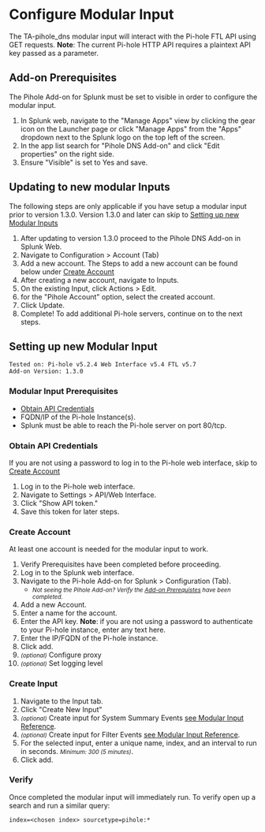 # Configure Modular Input

The TA-pihole_dns modular input will interact with the Pi-hole FTL API using GET requests. **Note**: The current Pi-hole HTTP API requires a plaintext API key passed as a parameter. 

## Add-on Prerequisites

The Pihole Add-on for Splunk must be set to visible in order to configure the modular input.

1. In Splunk web, navigate to the "Manage Apps" view by clicking the gear icon on the Launcher page or click "Manage Apps" from the "Apps" dropdown next to the Splunk logo on the top left of the screen.
2. In the app list search for "Pihole DNS Add-on" and click "Edit properties" on the right side.
3. Ensure "Visible" is set to Yes and save.

## Updating to new modular Inputs

The following steps are only applicable if you have setup a modular input prior to version 1.3.0. Version 1.3.0 and later can skip to [Setting up new Modular Inputs](#setting-up-new-modular-input)

1. After updating to version 1.3.0 proceed to the Pihole DNS Add-on in Splunk Web.
1. Navigate to Configuration > Account (Tab)
1. Add a new account. The Steps to add a new account can be found below under [Create Account](#create-account)
1. After creating a new account, navigate to Inputs.
1. On the existing Input, click Actions > Edit.
1. for the "Pihole Account" option, select the created account.
1. Click Update.
1. Complete! To add additional Pi-hole servers, continue on to the next steps.

## Setting up new Modular Input

```
Tested on: Pi-hole v5.2.4 Web Interface v5.4 FTL v5.7
Add-on Version: 1.3.0
```

### Modular Input Prerequisites

- [Obtain API Credentials](#obtain-api-credentials)
- FQDN/IP of the Pi-hole Instance(s).
- Splunk must be able to reach the Pi-hole server on port 80/tcp.

### Obtain API Credentials

If you are not using a password to log in to the Pi-hole web interface, skip to [Create Account](#create-account)

1. Log in to the Pi-hole web interface.
1. Navigate to Settings > API/Web Interface.
1. Click "Show API token."
1. Save this token for later steps.

### Create Account

At least one account is needed for the modular input to work.

1. Verify Prerequisites have been completed before proceeding. 
1. Log in to the Splunk web interface.
1. Navigate to the Pi-hole Add-on for Splunk > Configuration (Tab).
    - <small>_Not seeing the Pihole Add-on? Verify the [Add-on Prerequistes](#add-on-prerequisites) have been completed._</small>
1. Add a new Account.
1. Enter a name for the account.
1. Enter the API key. **Note**: if you are not using a password to authenticate to your Pi-hole instance, enter any text here.
1. Enter the IP/FQDN of the Pi-hole instance.
1. Click add.
1. <small>_(optional)_</small> Configure proxy
1. <small>_(optional)_</small> Set logging level

### Create Input

1. Navigate to the Input tab.
2. Click "Create New Input"
3. <small>_(optional)_</small> Create input for System Summary Events [see Modular Input Reference](/reference/mod-input-reference.md).
4. <small>_(optional)_</small> Create input for Filter Events [see Modular Input Reference](/reference/mod-input-reference.md).
5. For the selected input, enter a unique name, index, and an interval to run in seconds. <small>_Minimum: 300 (5 minutes)_</small>.
6. Click add.

### Verify 

Once completed the modular input will immediately run. To verify open up a search and run a similar query:

```
index=<chosen index> sourcetype=pihole:*
```
